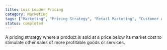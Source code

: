 ```yaml
---
title: Loss Leader Pricing
category: Marketing
tags: ["Marketing", "Pricing Strategy", "Retail Marketing", "Customer Acquisition"]
status: completed
---
```

A pricing strategy where a product is sold at a price below its market cost to stimulate other sales of more profitable goods or services.